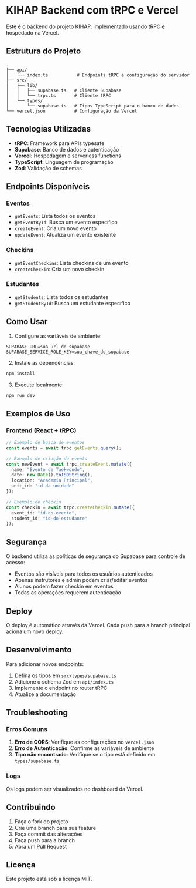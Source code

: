 # KIHAP Backend com tRPC e Vercel

Este é o backend do projeto KIHAP, implementado usando tRPC e hospedado na Vercel.

## Estrutura do Projeto

```
.
├── api/
│   └── index.ts           # Endpoints tRPC e configuração do servidor
├── src/
│   ├── lib/
│   │   ├── supabase.ts   # Cliente Supabase
│   │   └── trpc.ts       # Cliente tRPC
│   └── types/
│       └── supabase.ts   # Tipos TypeScript para o banco de dados
└── vercel.json           # Configuração da Vercel
```

## Tecnologias Utilizadas

- **tRPC**: Framework para APIs typesafe
- **Supabase**: Banco de dados e autenticação
- **Vercel**: Hospedagem e serverless functions
- **TypeScript**: Linguagem de programação
- **Zod**: Validação de schemas

## Endpoints Disponíveis

### Eventos

- `getEvents`: Lista todos os eventos
- `getEventById`: Busca um evento específico
- `createEvent`: Cria um novo evento
- `updateEvent`: Atualiza um evento existente

### Checkins

- `getEventCheckins`: Lista checkins de um evento
- `createCheckin`: Cria um novo checkin

### Estudantes

- `getStudents`: Lista todos os estudantes
- `getStudentById`: Busca um estudante específico

## Como Usar

1. Configure as variáveis de ambiente:

```env
SUPABASE_URL=sua_url_do_supabase
SUPABASE_SERVICE_ROLE_KEY=sua_chave_do_supabase
```

2. Instale as dependências:

```bash
npm install
```

3. Execute localmente:

```bash
npm run dev
```

## Exemplos de Uso

### Frontend (React + tRPC)

```typescript
// Exemplo de busca de eventos
const events = await trpc.getEvents.query();

// Exemplo de criação de evento
const newEvent = await trpc.createEvent.mutate({
  name: "Evento de Taekwondo",
  date: new Date().toISOString(),
  location: "Academia Principal",
  unit_id: "id-da-unidade"
});

// Exemplo de checkin
const checkin = await trpc.createCheckin.mutate({
  event_id: "id-do-evento",
  student_id: "id-do-estudante"
});
```

## Segurança

O backend utiliza as políticas de segurança do Supabase para controle de acesso:

- Eventos são visíveis para todos os usuários autenticados
- Apenas instrutores e admin podem criar/editar eventos
- Alunos podem fazer checkin em eventos
- Todas as operações requerem autenticação

## Deploy

O deploy é automático através da Vercel. Cada push para a branch principal aciona um novo deploy.

## Desenvolvimento

Para adicionar novos endpoints:

1. Defina os tipos em `src/types/supabase.ts`
2. Adicione o schema Zod em `api/index.ts`
3. Implemente o endpoint no router tRPC
4. Atualize a documentação

## Troubleshooting

### Erros Comuns

1. **Erro de CORS**: Verifique as configurações no `vercel.json`
2. **Erro de Autenticação**: Confirme as variáveis de ambiente
3. **Tipo não encontrado**: Verifique se o tipo está definido em `types/supabase.ts`

### Logs

Os logs podem ser visualizados no dashboard da Vercel.

## Contribuindo

1. Faça o fork do projeto
2. Crie uma branch para sua feature
3. Faça commit das alterações
4. Faça push para a branch
5. Abra um Pull Request

## Licença

Este projeto está sob a licença MIT.
